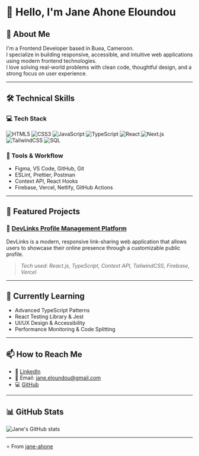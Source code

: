 # 👋 Hello, I'm Jane Ahone Eloundou

## 🚀 About Me
I'm a Frontend Developer based in Buea, Cameroon.  
I specialize in building responsive, accessible, and intuitive web applications using modern frontend technologies.  
I love solving real-world problems with clean code, thoughtful design, and a strong focus on user experience.

---

## 🛠 Technical Skills

### 💻 Tech Stack
![HTML5](https://img.shields.io/badge/HTML5-E34F26?style=flat&logo=html5&logoColor=white)
![CSS3](https://img.shields.io/badge/CSS3-1572B6?style=flat&logo=css3&logoColor=white)
![JavaScript](https://img.shields.io/badge/JavaScript-F7DF1E?style=flat&logo=javascript&logoColor=black)
![TypeScript](https://img.shields.io/badge/TypeScript-3178C6?style=flat&logo=typescript&logoColor=white)
![React](https://img.shields.io/badge/React-20232A?style=flat&logo=react&logoColor=61DAFB)
![Next.js](https://img.shields.io/badge/Next.js-000000?style=flat&logo=nextdotjs&logoColor=white)
![TailwindCSS](https://img.shields.io/badge/Tailwind_CSS-38B2AC?style=flat&logo=tailwind-css&logoColor=white)
![SQL](https://img.shields.io/badge/SQL-4479A1?style=flat&logo=postgresql&logoColor=white)

### 🧰 Tools & Workflow
- Figma, VS Code, GitHub, Git
- ESLint, Prettier, Postman
- Context API, React Hooks
- Firebase, Vercel, Netlify, GitHub Actions

---

## 🧩 Featured Projects

### 🔗 [DevLinks Profile Management Platform](https://github.com/jane-ahone/devlinks-platform)

DevLinks is a modern, responsive link-sharing web application that allows users to showcase their online presence through a customizable public profile.

> _Tech used: React.js, TypeScript, Context API, TailwindCSS, Firebase, Vercel_

---


## 🌱 Currently Learning

- Advanced TypeScript Patterns  
- React Testing Library & Jest  
- UI/UX Design & Accessibility  
- Performance Monitoring & Code Splitting  

---

## 📫 How to Reach Me

- 🔗 [LinkedIn](https://www.linkedin.com/in/jane-eloundou-678808266/)
- 📧 Email: jane.eloundou@gmail.com
- 💻 [GitHub](https://github.com/jane-ahone)

---

## 📊 GitHub Stats

![Jane's GitHub stats](https://github-readme-stats.vercel.app/api?username=jane-ahone&show_icons=true&theme=radical)

---

⭐️ From [jane-ahone](https://github.com/jane-ahone)
